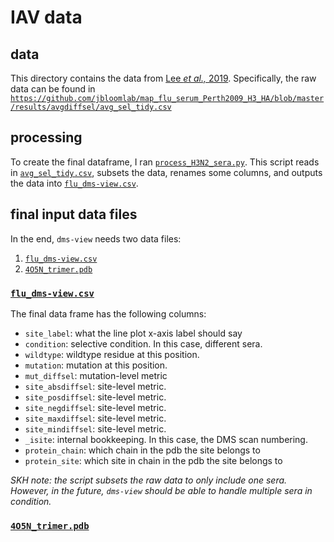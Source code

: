 # IAV data

## data
This directory contains the data from [Lee *et al.,* 2019](https://doi.org/10.1101/670497). Specifically, the raw data can be found in [`https://github.com/jbloomlab/map_flu_serum_Perth2009_H3_HA/blob/master/results/avgdiffsel/avg_sel_tidy.csv`](https://github.com/jbloomlab/map_flu_serum_Perth2009_H3_HA/blob/master/results/avgdiffsel/avg_sel_tidy.csv)

## processing

To create the final dataframe, I ran [`process_H3N2_sera.py`](process_H3N2_sera.py). This script reads in [`avg_sel_tidy.csv`](avg_sel_tidy.csv), subsets the data, renames some columns, and outputs the data into [`flu_dms-view.csv`](flu_dms-view.csv).

## final input data files

In the end, `dms-view` needs two data files:  
1. [`flu_dms-view.csv`](HIV_dms-view.csv)  
2. [`4O5N_trimer.pdb`](4O5N_trimer.pdb)

### [`flu_dms-view.csv`](flu_dms-view.csv)  
The final data frame has the following columns:  

* `site_label`: what the line plot x-axis label should say
* `condition`: selective condition. In this case, different sera.  
* `wildtype`:  wildtype residue at this position.  
* `mutation`: mutation at this position.  
* `mut_diffsel`: mutation-level metric  
* `site_absdiffsel`: site-level metric.
* `site_posdiffsel`: site-level metric.
* `site_negdiffsel`: site-level metric.
* `site_maxdiffsel`: site-level metric.  
* `site_mindiffsel`: site-level metric.  
* `_isite`: internal bookkeeping. In this case, the DMS scan numbering.
* `protein_chain`: which chain in the pdb the site belongs to
* `protein_site`: which site in chain in the pdb the site belongs to

*SKH note: the script subsets the raw data to only include one sera. However, in the future, `dms-view` should be able to handle multiple sera in condition.*

### [`4O5N_trimer.pdb`](4O5N_trimer.pdb)
